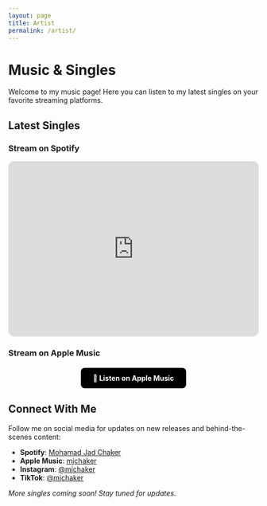 ```yaml
---
layout: page
title: Artist
permalink: /artist/
---
```


# Music & Singles

Welcome to my music page! Here you can listen to my latest singles on your favorite streaming platforms.

## Latest Singles

### Stream on Spotify
<iframe style="border-radius:12px" src="https://open.spotify.com/embed/artist/4V2A65rOlzR60eLXWlvV8B?utm_source=generator&theme=0" width="100%" height="352" frameBorder="0" allowfullscreen="" allow="autoplay; clipboard-write; encrypted-media; fullscreen; picture-in-picture" loading="lazy"></iframe>

### Stream on Apple Music
<div style="text-align: center; margin: 20px 0;">
  <a href="https://music.apple.com/profile/mjchaker" target="_blank" style="display: inline-block; padding: 12px 24px; background-color: #000; color: white; text-decoration: none; border-radius: 8px; font-weight: bold;">
    🍎 Listen on Apple Music
  </a>
</div>

## Connect With Me

Follow me on social media for updates on new releases and behind-the-scenes content:

- **Spotify**: [Mohamad Jad Chaker](https://open.spotify.com/artist/4V2A65rOlzR60eLXWlvV8B?si=kwj0SQPZRJitY62WES5Otg)
- **Apple Music**: [mjchaker](https://music.apple.com/profile/mjchaker)
- **Instagram**: [@mjchaker](https://www.instagram.com/mjchaker/)
- **TikTok**: [@mjchaker](https://www.tiktok.com/@mjchaker)

*More singles coming soon! Stay tuned for updates.*